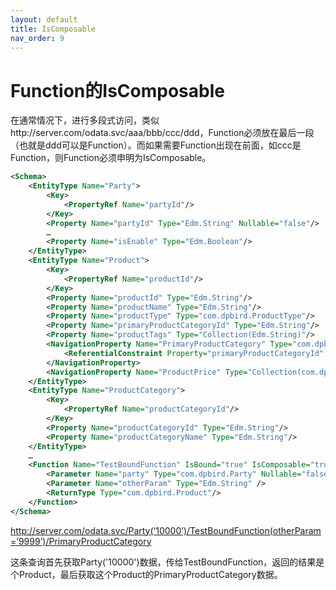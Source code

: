 ```yaml
---
layout: default
title: IsComposable
nav_order: 9
---
```


# Function的IsComposable

在通常情况下，进行多段式访问，类似http://server.com/odata.svc/aaa/bbb/ccc/ddd，Function必须放在最后一段（也就是ddd可以是Function）。而如果需要Function出现在前面，如ccc是Function，则Function必须申明为IsComposable。

```xml
<Schema>
    <EntityType Name="Party">
        <Key>
            <PropertyRef Name="partyId"/>
        </Key>
        <Property Name="partyId" Type="Edm.String" Nullable="false"/>
        …
        <Property Name="isEnable" Type="Edm.Boolean"/>
    </EntityType>
    <EntityType Name="Product">
        <Key>
            <PropertyRef Name="productId"/>
        </Key>
        <Property Name="productId" Type="Edm.String"/>
        <Property Name="productName" Type="Edm.String"/>
        <Property Name="productType" Type="com.dpbird.ProductType"/>
        <Property Name="primaryProductCategoryId" Type="Edm.String"/>
        <Property Name="productTags" Type="Collection(Edm.String)"/>
        <NavigationProperty Name="PrimaryProductCategory" Type="com.dpbird.ProductCategory">
            <ReferentialConstraint Property="primaryProductCategoryId" ReferencedProperty="productCategoryId"/>
        </NavigationProperty>
        <NavigationProperty Name="ProductPrice" Type="Collection(com.dpbird.ProductPrice)"/>
    </EntityType>
    <EntityType Name="ProductCategory">
        <Key>
            <PropertyRef Name="productCategoryId"/>
        </Key>
        <Property Name="productCategoryId" Type="Edm.String"/>
        <Property Name="productCategoryName" Type="Edm.String"/>
    </EntityType>
    …
    <Function Name="TestBoundFunction" IsBound="true" IsComposable="true">
        <Parameter Name="party" Type="com.dpbird.Party" Nullable="false"/>
        <Parameter Name="otherParam" Type="Edm.String" />
        <ReturnType Type="com.dpbird.Product"/>
    </Function>
</Schema>
```

http://server.com/odata.svc/Party(‘10000’)/TestBoundFunction(otherParam=’9999’)/PrimaryProductCategory

这条查询首先获取Party('10000')数据，传给TestBoundFunction，返回的结果是个Product，最后获取这个Product的PrimaryProductCategory数据。


